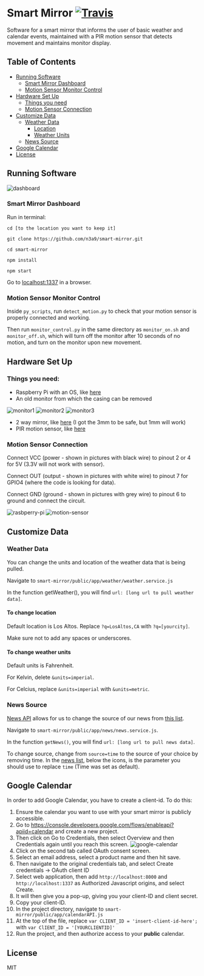# Smart Mirror [![Travis](https://img.shields.io/travis/n3a9/smart-mirror.svg)]()
Software for a smart mirror that informs the user of basic weather and calendar events, maintained with a PIR motion sensor that detects movement and maintains monitor display.

## Table of Contents
* [Running Software](#running-software)
  * [Smart Mirror Dashboard](#smart-mirror-dashboard)
  * [Motion Sensor Monitor Control](#motion-sensor-monitor-control)
* [Hardware Set Up](#hardware-set-up)
  * [Things you need](#things-you-need)
  * [Motion Sensor Connection](#motion-sensor-connection)
* [Customize Data](#customize-data)
  * [Weather Data](#weather-data)
    * [Location](#to-change-location)
    * [Weather Units](#to-change-weather-units)
  * [News Source](#news-source)
* [Google Calendar](#google-calendar)
* [License](#license)

## Running Software
![dashboard](https://user-images.githubusercontent.com/7104017/29051758-c19fb306-7b99-11e7-90ac-85ff19369227.png)

### Smart Mirror Dashboard
Run in terminal:

`cd [to the location you want to keep it]`

`git clone https://github.com/n3a9/smart-mirror.git`

`cd smart-mirror`

`npm install`

`npm start`

Go to [localhost:1337](http://localhost:1337) in a browser.

### Motion Sensor Monitor Control
Inside `py_scripts`, run `detect_motion.py` to check that your motion sensor is properly connected and working.

Then run `monitor_control.py` in the same directory as `monitor_on.sh` and `monitor_off.sh`, which will turn off the monitor after 10 seconds of no motion, and turn on the monitor upon new movement.

## Hardware Set Up

### Things you need:
- Raspberry Pi with an OS, like [here](https://www.amazon.com/Raspberry-Pi-RASPBERRYPI3-MODB-1GB-Model-Motherboard/dp/B01CD5VC92/ref=sr_1_4?s=pc&ie=UTF8&qid=1489815602&sr=1-4&keywords=raspberry+pi+3)
- An old monitor from which the casing can be removed

![monitor1](https://cloud.githubusercontent.com/assets/7104017/24069366/ac48c6c4-0b63-11e7-974d-4d8ec6621e9e.JPG)
![monitor2](https://cloud.githubusercontent.com/assets/7104017/24069369/c1aaed44-0b63-11e7-96e4-ceefb1e6766f.JPG)
![monitor3](https://cloud.githubusercontent.com/assets/7104017/24069370/c3251712-0b63-11e7-94d9-d2a30e2cae2a.JPG)
- 2 way mirror, like [here](https://www.amazon.com/12-Acrylic-See-Through-Mirror/dp/B017ONH3EG/ref=sr_1_3?ie=UTF8&qid=1489815719&sr=8-3&keywords=2+way+mirror) (I got the 3mm to be safe, but 1mm will work)
- PIR motion sensor, like [here](https://www.amazon.com/SunFounder-HC-SR501-Pyroelectric-Infrared-Arduino/dp/B00G9WR0PQ)

### Motion Sensor Connection
Connect VCC (power - shown in pictures with black wire) to pinout 2 or 4 for 5V (3.3V will not work with sensor).

Connect OUT (output - shown in pictures with white wire) to pinout 7 for GPIO4 (where the code is looking for data).

Connect GND (ground - shown in pictures with grey wire) to pinout 6 to ground and connect the circuit.

![rasbperry-pi](https://cloud.githubusercontent.com/assets/7104017/24069440/61043642-0b65-11e7-8501-35c18468be4e.JPG)
![motion-sensor](https://cloud.githubusercontent.com/assets/7104017/24069439/5ff43996-0b65-11e7-9f10-4471c2d35077.JPG)

## Customize Data

### Weather Data
You can change the units and location of the weather data that is being pulled.

Navigate to `smart-mirror/public/app/weather/weather.service.js`

In the function getWeather(), you will find `url: [long url to pull weather data]`.

#### To change location
Default location is Los Altos. Replace `?q=LosAltos,CA` with `?q=[yourcity]`.

Make sure not to add any spaces or underscores.

#### To change weather units
Default units is Fahrenheit.

For Kelvin, delete `&units=imperial`.

For Celcius, replace `&units=imperial` with `&units=metric`.

### News Source
[News API](https://newsapi.org) allows for us to change the source of our news from [this list](https://newsapi.org/sources).

Navigate to `smart-mirror/public/app/news/news.service.js`.

In the function `getNews()`, you will find `url: [long url to pull news data]`.

To change source, change from `source=time` to the source of your choice by removing time. In the [news list](https://newsapi.org/sources), below the icons, is the parameter you should use to replace `time` (Time was set as default).

## Google Calendar
In order to add Google Calendar, you have to create a client-id. To do this:

1. Ensure the calendar you want to use with your smart mirror is publicly accessible.
2. Go to https://console.developers.google.com/flows/enableapi?apiid=calendar and create a new project.
2. Then click on Go to Credentials, then select Overview and then Credentials again until you reach this screen.
![google-calendar](https://cloud.githubusercontent.com/assets/7104017/16212779/f316be6a-36fe-11e6-86a6-11953598e5bc.jpg)
3. Click on the second tab called OAuth consent screen.
4. Select an email address, select a product name and then hit save.
5. Then navigate to the original credentials tab, and select Create credentials -> OAuth client ID
6. Select web application, then add `http://localhost:8000` and `http://localhost:1337` as Authorized Javascript origins, and select Create.
7. It will then give you a pop-up, giving you your client-ID and client secret.
8. Copy your client-ID.
9. In the project directory, navigate to `smart-mirror/public/app/calendarAPI.js`
10. At the top of the file, replace `var CLIENT_ID = 'insert-client-id-here';` with `var ClIENT_ID = '[YOURCLIENTID]'`
11. Run the project, and then authorize access to your **public** calendar.

## License
MIT